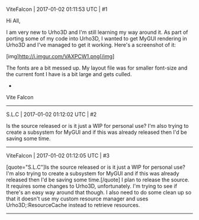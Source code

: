 ViteFalcon | 2017-01-02 01:11:53 UTC | #1

Hi All,

I am very new to Urho3D and I'm still learning my way around it. As part of porting some of my code into Urho3D, I wanted to get MyGUI rendering in Urho3D and I've managed to get it working. Here's a screenshot of it:

[img]http://i.imgur.com/VAXPCW1.png[/img]

The fonts are a bit messed up. My layout file was for smaller font-size and the current font I have is a bit large and gets culled.

-
Vite Falcon

-------------------------

S.L.C | 2017-01-02 01:12:02 UTC | #2

Is the source released or is it just a WIP for personal use? I'm also trying to create a subsystem for MyGUI and if this was already released then I'd be saving some time.

-------------------------

ViteFalcon | 2017-01-02 01:12:05 UTC | #3

[quote="S.L.C"]Is the source released or is it just a WIP for personal use? I'm also trying to create a subsystem for MyGUI and if this was already released then I'd be saving some time.[/quote]
I plan to release the source. It requires some changes to Urho3D, unfortunately. I'm trying to see if there's an easy way around that though. I also need to do some clean up so that it doesn't use my custom resource manager and uses Urho3D;:ResourceCache instead to retrieve resources.

-------------------------

